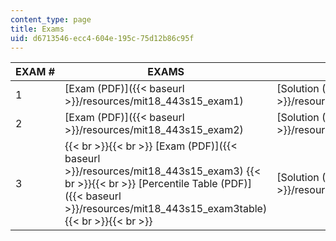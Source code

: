 ```yaml
---
content_type: page
title: Exams
uid: d6713546-ecc4-604e-195c-75d12b86c95f
---
```


| EXAM # | EXAMS | SOLUTIONS |
| --- | --- | --- |
| 1 | [Exam (PDF)]({{< baseurl >}}/resources/mit18_443s15_exam1) | [Solution (PDF)]({{< baseurl >}}/resources/mit18_443s15_exam1_sol) |
| 2 | [Exam (PDF)]({{< baseurl >}}/resources/mit18_443s15_exam2) | [Solution (PDF)]({{< baseurl >}}/resources/mit18_443s15_exam2_sol) |
| 3 |  {{< br >}}{{< br >}} [Exam (PDF)]({{< baseurl >}}/resources/mit18_443s15_exam3) {{< br >}}{{< br >}} [Percentile Table (PDF)]({{< baseurl >}}/resources/mit18_443s15_exam3table) {{< br >}}{{< br >}}  | [Solution (PDF)]({{< baseurl >}}/resources/mit18_443s15_exam3_sol)
